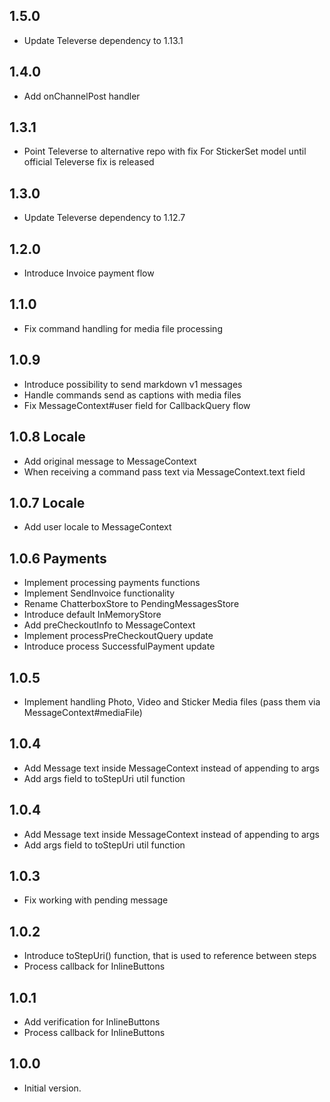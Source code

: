 ## 1.5.0
 - Update Televerse dependency to 1.13.1

## 1.4.0
 - Add onChannelPost handler

## 1.3.1
- Point Televerse to alternative repo with fix For StickerSet model until official Televerse fix is released

## 1.3.0
- Update Televerse dependency to 1.12.7

## 1.2.0
- Introduce Invoice payment flow

## 1.1.0
- Fix command handling for media file processing

## 1.0.9 
- Introduce possibility to send markdown v1 messages
- Handle commands send as captions with media files
- Fix MessageContext#user field for CallbackQuery flow

## 1.0.8 Locale
- Add original message to MessageContext
- When receiving a command pass text via MessageContext.text field

## 1.0.7 Locale
- Add user locale to MessageContext

## 1.0.6 Payments
- Implement processing payments functions
- Implement SendInvoice functionality
- Rename ChatterboxStore to PendingMessagesStore
- Introduce default InMemoryStore
- Add preCheckoutInfo to MessageContext
- Implement processPreCheckoutQuery update
- Introduce process SuccessfulPayment update

## 1.0.5
- Implement handling Photo, Video and Sticker Media files (pass them via MessageContext#mediaFile)

## 1.0.4
- Add Message text inside MessageContext instead of appending to args
- Add args field to toStepUri util function

## 1.0.4
- Add Message text inside MessageContext instead of appending to args
- Add args field to toStepUri util function

## 1.0.3
- Fix working with pending message

## 1.0.2
- Introduce toStepUri() function, that is used to reference between steps
- Process callback for InlineButtons

## 1.0.1
- Add verification for InlineButtons
- Process callback for InlineButtons

## 1.0.0
- Initial version.
